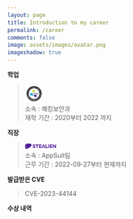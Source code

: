 ```yaml
---
layout: page
title: Introduction to my career
permalink: /career
comments: false
image: assets/images/avatar.png
imageshadow: true
---
```


**학업**<br/>
> <img src="/assets/images/hansei_logo.png" width="40px" alt="Hansei Logo"><br/>
> 소속 : 해킹보안과<br/>
> 재학 기간 : 2020부터 2022 까지

**직장**<br/>
> <img src="/assets/images/stealien_logo.png" width="70px" alt="Stealien Logo"><br/>
> 소속 : AppSuit팀<br/>
> 근무 기간 : 2022-09-27부터 현재까지

**발급받은 CVE**<br/>
> CVE-2023-44144 

**수상 내역**<br/>




